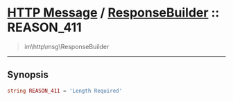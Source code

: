 # [HTTP Message](http.md) / [ResponseBuilder](http-ResponseBuilder.md) :: REASON_411
 > im\http\msg\ResponseBuilder
____

## Synopsis
```php
string REASON_411 = 'Length Required'
```
